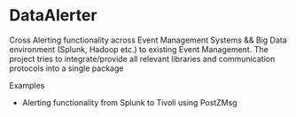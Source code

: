 DataAlerter
===========

Cross Alerting functionality across Event Management Systems && Big Data environment (Splunk, Hadoop etc.) to existing Event Management. The project tries to integrate/provide all relevant libraries and communication protocols into a single package

Examples
- Alerting functionality from Splunk to Tivoli using PostZMsg
